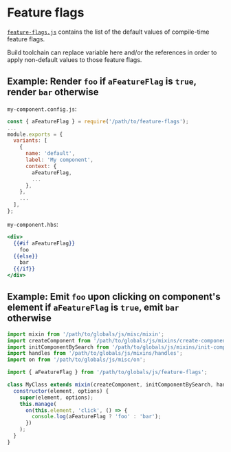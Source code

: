 # Feature flags

[`feature-flags.js`](./feature-flags.js) contains the list of the default values of compile-time feature flags.

Build toolchain can replace variable here and/or the references in order to apply non-default values to those feature flags.

## Example: Render `foo` if `aFeatureFlag` is `true`, render `bar` otherwise

`my-component.config.js`:

```javascript
const { aFeatureFlag } = require('/path/to/feature-flags');
...
module.exports = {
  variants: [
    {
      name: 'default',
      label: 'My component',
      context: {
        aFeatureFlag,
        ...
      },
    },
    ...
  ],
};
```

`my-component.hbs`:

```handlebars
<div>
  {{#if aFeatureFlag}}
    foo
  {{else}}
    bar
  {{/if}}
</div>
```

## Example: Emit `foo` upon clicking on component's element if `aFeatureFlag` is `true`, emit `bar` otherwise

```javascript
import mixin from '/path/to/globals/js/misc/mixin';
import createComponent from '/path/to/globals/js/mixins/create-component';
import initComponentBySearch from '/path/to/globals/js/mixins/init-component-by-search';
import handles from '/path/to/globals/js/mixins/handles';
import on from '/path/to/globals/js/misc/on';

import { aFeatureFlag } from '/path/to/globals/js/feature-flags';

class MyClass extends mixin(createComponent, initComponentBySearch, handles) {
  constructor(element, options) {
    super(element, options);
    this.manage(
      on(this.element, 'click', () => {
        console.log(aFeatureFlag ? 'foo' : 'bar');
      })
    );
  }
}
```
